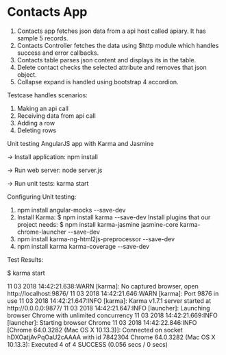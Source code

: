 # Contacts App

1) Contacts app fetches json data from a api host called apiary. It has sample 5 records.
2) Contacts Controller fetches the data using $http module which handles success and error callbacks.
3) Contacts table parses json content and displays its in the table.
4) Delete contact checks the selected attribute and removes that json object.
5) Collapse expand is handled using bootstrap 4 accordion.

Testcase handles scenarios:

1) Making an api call
2) Receiving data from api call
3) Adding a row
4) Deleting rows

Unit testing AngularJS app with Karma and Jasmine

-> Install application: npm install

-> Run web server: node server.js

-> Run unit tests: karma start

Configuring Unit testing:

1) npm install angular-mocks --save-dev
2)  Install Karma: $ npm install karma --save-dev
    Install plugins that our project needs: $ npm install karma-jasmine jasmine-core karma-chrome-launcher --save-dev
3) npm install karma-ng-html2js-preprocessor --save-dev
4) npm install karma karma-coverage --save-dev


Test Results:

$ karma start
<p> 11 03 2018 14:42:21.638:WARN [karma]: No captured browser, open http://localhost:9876/
11 03 2018 14:42:21.646:WARN [karma]: Port 9876 in use
11 03 2018 14:42:21.647:INFO [karma]: Karma v1.7.1 server started at http://0.0.0.0:9877/
11 03 2018 14:42:21.647:INFO [launcher]: Launching browser Chrome with unlimited concurrency
11 03 2018 14:42:21.669:INFO [launcher]: Starting browser Chrome
11 03 2018 14:42:22.846:INFO [Chrome 64.0.3282 (Mac OS X 10.13.3)]: Connected on socket hDXOatjAvPqOaU2cAAAA with id 7842304
Chrome 64.0.3282 (Mac OS X 10.13.3): Executed 4 of 4 SUCCESS (0.056 secs / 0 secs)</p>